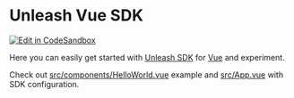 # Unleash Vue SDK

[![Edit in CodeSandbox](https://codesandbox.io/static/img/play-codesandbox.svg)](https://codesandbox.io/s/github/Unleash/unleash-sdk-examples/tree/main/Vue)

Here you can easily get started with [Unleash SDK](https://github.com/Unleash/proxy-client-vue) for [Vue](https://vuejs.org/) and experiment.

Check out [src/components/HelloWorld.vue](./src/components/HelloWorld.vue) example and [src/App.vue](./src/App.vue) with SDK configuration.

